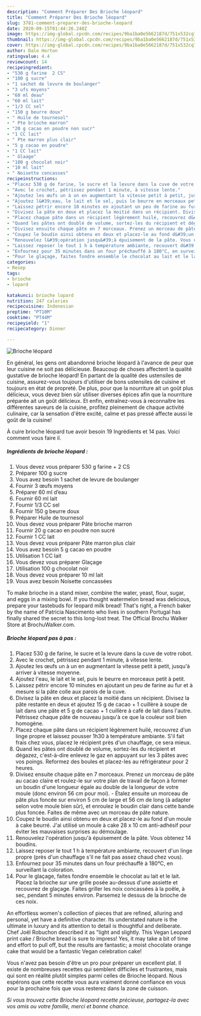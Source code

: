 ```yaml
---
description: "Comment Préparer Des Brioche léopard"
title: "Comment Préparer Des Brioche léopard"
slug: 3781-comment-preparer-des-brioche-leopard
date: 2020-09-15T01:44:26.240Z
image: https://img-global.cpcdn.com/recipes/9ba1ba0e5662187d/751x532cq70/brioche-leopard-photo-principale-de-la-recette.jpg
thumbnail: https://img-global.cpcdn.com/recipes/9ba1ba0e5662187d/751x532cq70/brioche-leopard-photo-principale-de-la-recette.jpg
cover: https://img-global.cpcdn.com/recipes/9ba1ba0e5662187d/751x532cq70/brioche-leopard-photo-principale-de-la-recette.jpg
author: Dale Horton
ratingvalue: 4.4
reviewcount: 14
recipeingredient:
- "530 g farine  2 CS"
- "100 g sucre"
- "1 sachet de levure de boulanger"
- "3 ufs moyens"
- "60 ml deau"
- "60 ml lait"
- "1/3 CC sel"
- "150 g beurre doux"
- " Huile de tournesol"
- " Pte brioche marron"
- "20 g cacao en poudre non sucr"
- "1 CC lait"
- " Pte marron plus clair"
- "5 g cacao en poudre"
- "1 CC lait"
- " Glaage"
- "100 g chocolat noir"
- "10 ml lait"
- " Noisette concasses"
recipeinstructions:
- "Placez 530 g de farine, le sucre et la levure dans la cuve de votre robot."
- "Avec le crochet, pétrissez pendant 1 minute, à vitesse lente."
- "Ajoutez les œufs un à un en augmentant la vitesse petit à petit, jusqu&#39;à arriver à vitesse moyenne."
- "Ajoutez l&#39;eau, le lait et le sel, puis le beurre en morceaux petit à petit."
- "Laissez pétrir encore 10 minutes en ajoutant un peu de farine au fur et à mesure si la pâte colle aux parois de la cuve."
- "Divisez la pâte en deux et placez la moitié dans un récipient. Divisez la pâte restante en deux et ajoutez 15 g de cacao + 1 cuillère à soupe de lait dans une pâte et 5 g de cacao + 1 cuillère à café de lait dans l&#39;autre. Pétrissez chaque pâte de nouveau jusqu&#39;à ce que la couleur soit bien homogène."
- "Placez chaque pâte dans un récipient légèrement huilé, recouvrez d&#39;un linge propre et laissez pousser 1h30 à température ambiante. S&#39;il fait frais chez vous, placez le récipient près d&#39;un chauffage, ce sera mieux."
- "Quand les pâtes ont doublé de volume, sortez-les du récipient et dégazez, c&#39;est-à-dire enlevez le gaz en appuyant sur les 3 pâtes avec vos poings. Reformez des boules et placez-les au réfrigérateur pour 2 heures."
- "Divisez ensuite chaque pâte en 7 morceaux. Prenez un morceau de pâte au cacao claire et roulez-le sur votre plan de travail de façon à former un boudin d&#39;une longueur égale au double de la longueur de votre moule (donc environ 56 cm pour moi). Étalez ensuite un morceau de pâte plus foncée sur environ 5 cm de large et 56 cm de long (à adapter selon votre moule bien sûr), et enroulez le boudin clair dans cette bande plus foncée. Faites de même avec un morceau de pâte nature."
- "Coupez le boudin ainsi obtenu en deux et placez-le au fond d&#39;un moule à cake beurré. J&#39;ai utilisé un moule à cake 28 x 10 cm anti-adhésif pour éviter les mauvaises surprises au démoulage."
- "Renouvelez l&#39;opération jusqu&#39;à épuisement de la pâte. Vous obtenez 14 boudins."
- "Laissez reposer le tout 1 h à température ambiante, recouvert d&#39;un linge propre (près d&#39;un chauffage s&#39;il ne fait pas assez chaud chez vous)."
- "Enfournez pour 35 minutes dans un four préchauffé à 180°C, en surveillant la coloration."
- "Pour le glaçage, faites fondre ensemble le chocolat au lait et le lait. Placez la brioche sur une grille posée au-dessus d&#39;une assiette et recouvrez de glaçage. Faites griller les noix concassées à la poêle, à sec, pendant 5 minutes environ. Parsemez le dessus de la brioche de ces noix."
categories:
- Resep
tags:
- brioche
- lopard

katakunci: brioche lopard 
nutrition: 247 calories
recipecuisine: Indonesian
preptime: "PT10M"
cooktime: "PT44M"
recipeyield: "1"
recipecategory: Dinner

---
```



![Brioche léopard](https://img-global.cpcdn.com/recipes/9ba1ba0e5662187d/751x532cq70/brioche-leopard-photo-principale-de-la-recette.jpg)

En général, les gens ont abandonné brioche léopard à l'avance de peur que leur cuisine ne soit pas délicieuse. Beaucoup de choses affectent la qualité gustative de brioche léopard! En partant de la qualité des ustensiles de cuisine, assurez-vous toujours d'utiliser de bons ustensiles de cuisine et toujours en état de propreté. De plus, pour que la nourriture ait un goût plus délicieux, vous devez bien sûr utiliser diverses épices afin que la nourriture préparée ait un goût délicieux. Et enfin, entraînez-vous à reconnaître les différentes saveurs de la cuisine, profitez pleinement de chaque activité culinaire, car la sensation d'être excité, calme et pas pressé affecte aussi le goût de la cuisine!

<!--inarticleads1-->

À cuire brioche léopard tue avoir besoin 19 Ingrédients et 14 pas. Voici comment vous faire il.

##### Ingrédients de brioche léopard :

1. Vous devez vous préparer 530 g farine + 2 CS
1. Préparer 100 g sucre
1. Vous avez besoin 1 sachet de levure de boulanger
1. Fournir 3 œufs moyens
1. Préparer 60 ml d’eau
1. Fournir 60 ml lait
1. Fournir 1/3 CC sel
1. Fournir 150 g beurre doux
1. Préparer  Huile de tournesol
1. Vous devez vous préparer  Pâte brioche marron
1. Fournir 20 g cacao en poudre non sucré
1. Fournir 1 CC lait
1. Vous devez vous préparer  Pâte marron plus clair
1. Vous avez besoin 5 g cacao en poudre
1. Utilisation 1 CC lait
1. Vous devez vous préparer  Glaçage
1. Utilisation 100 g chocolat noir
1. Vous devez vous préparer 10 ml lait
1. Vous avez besoin  Noisette concassées


To make brioche in a stand mixer, combine the water, yeast, flour, sugar, and eggs in a mixing bowl. If you thought watermelon bread was delicious, prepare your tastebuds for leopard milk bread! That&#39;s right, a French baker by the name of Patricia Nascimento who lives in southern Portugal has finally shared the secret to this long-lost treat. The Official Brochu Walker Store at BrochuWalker.com. 

<!--inarticleads2-->

##### Brioche léopard pas à pas :

1. Placez 530 g de farine, le sucre et la levure dans la cuve de votre robot.
1. Avec le crochet, pétrissez pendant 1 minute, à vitesse lente.
1. Ajoutez les œufs un à un en augmentant la vitesse petit à petit, jusqu&#39;à arriver à vitesse moyenne.
1. Ajoutez l&#39;eau, le lait et le sel, puis le beurre en morceaux petit à petit.
1. Laissez pétrir encore 10 minutes en ajoutant un peu de farine au fur et à mesure si la pâte colle aux parois de la cuve.
1. Divisez la pâte en deux et placez la moitié dans un récipient. Divisez la pâte restante en deux et ajoutez 15 g de cacao + 1 cuillère à soupe de lait dans une pâte et 5 g de cacao + 1 cuillère à café de lait dans l&#39;autre. Pétrissez chaque pâte de nouveau jusqu&#39;à ce que la couleur soit bien homogène.
1. Placez chaque pâte dans un récipient légèrement huilé, recouvrez d&#39;un linge propre et laissez pousser 1h30 à température ambiante. S&#39;il fait frais chez vous, placez le récipient près d&#39;un chauffage, ce sera mieux.
1. Quand les pâtes ont doublé de volume, sortez-les du récipient et dégazez, c&#39;est-à-dire enlevez le gaz en appuyant sur les 3 pâtes avec vos poings. Reformez des boules et placez-les au réfrigérateur pour 2 heures.
1. Divisez ensuite chaque pâte en 7 morceaux. Prenez un morceau de pâte au cacao claire et roulez-le sur votre plan de travail de façon à former un boudin d&#39;une longueur égale au double de la longueur de votre moule (donc environ 56 cm pour moi). - Étalez ensuite un morceau de pâte plus foncée sur environ 5 cm de large et 56 cm de long (à adapter selon votre moule bien sûr), et enroulez le boudin clair dans cette bande plus foncée. Faites de même avec un morceau de pâte nature.
1. Coupez le boudin ainsi obtenu en deux et placez-le au fond d&#39;un moule à cake beurré. J&#39;ai utilisé un moule à cake 28 x 10 cm anti-adhésif pour éviter les mauvaises surprises au démoulage.
1. Renouvelez l&#39;opération jusqu&#39;à épuisement de la pâte. Vous obtenez 14 boudins.
1. Laissez reposer le tout 1 h à température ambiante, recouvert d&#39;un linge propre (près d&#39;un chauffage s&#39;il ne fait pas assez chaud chez vous).
1. Enfournez pour 35 minutes dans un four préchauffé à 180°C, en surveillant la coloration.
1. Pour le glaçage, faites fondre ensemble le chocolat au lait et le lait. Placez la brioche sur une grille posée au-dessus d&#39;une assiette et recouvrez de glaçage. Faites griller les noix concassées à la poêle, à sec, pendant 5 minutes environ. Parsemez le dessus de la brioche de ces noix.


An effortless women&#39;s collection of pieces that are refined, alluring and personal, yet have a definitive character. Its understated nature is the ultimate in luxury and its attention to detail is thoughtful and deliberate. Chef Joël Robuchon described it as &#34;light and slightly. This Vegan Leopard print cake / Brioche bread is sure to impress! Yes, it may take a bit of time and effort to pull off, but the results are fantastic; a moist chocolate orange cake that would be a fantastic Vegan celebration cake! 

<!--inarticleads1-->

<p>
Vous n'avez pas besoin d'être un pro pour préparer un excellent plat. Il existe de nombreuses recettes qui semblent difficiles et frustrantes, mais qui sont en réalité plutôt simples parmi celles de Brioche léopard. Nous espérons que cette recette vous aura vraiment donné confiance en vous pour la prochaine fois que vous resterez dans la zone de cuisson.
</p>

<p>
<i>Si vous trouvez cette Brioche léopard recette précieuse, partagez-la avec vos amis ou votre famille, merci et bonne chance.</i>
</p>
